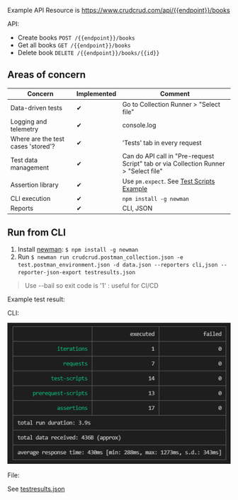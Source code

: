 Example API Resource is https://www.crudcrud.com/api/{{endpoint}}/books

API: 
+ Create books `POST /{{endpoint}}/books`
+ Get all books `GET /{{endpoint}}/books`
+ Delete book `DELETE /{{endpoint}}/books/{{id}}`
 
 ## Areas of concern

| Concern | Implemented | Comment |
|---|---|---|
| Data-driven tests | ✔ | Go to Collection Runner > "Select file"   |
| Logging and telemetry | ✔ | console.log |
| Where are the test cases 'stored'? | ✔ |  'Tests' tab in every request |
| Test data management | ✔ | Can do API call in "Pre-request Script" tab or via Collection Runner > "Select file"   |
| Assertion library | ✔ | Use `pm.expect`. See [Test Scripts Example](https://learning.postman.com/docs/writing-scripts/script-references/test-examples/)|
| CLI execution  | ✔ | `npm install -g newman` |
| Reports | ✔ | CLI, JSON |

## Run from CLI

1. Install [newman](https://learning.postman.com/docs/running-collections/using-newman-cli/command-line-integration-with-newman/): `$ npm install -g newman`
2. Run `$ newman run crudcrud.postman_collection.json -e test.postman_environment.json -d data.json --reporters cli,json --reporter-json-export testresults.json`

> Use --bail so exit code is '1' : useful for CI/CD

Example test result:

CLI:

![CLI result](TestResults.png)

File: 

See [testresults.json](testresults.json)